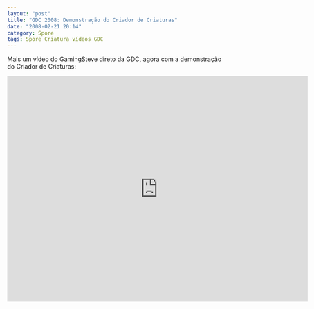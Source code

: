 ```yaml
---
layout: "post"
title: "GDC 2008: Demonstração do Criador de Criaturas"
date: "2008-02-21 20:14"
category: Spore
tags: Spore Criatura vídeos GDC
---
```


Mais um vídeo do GamingSteve direto da GDC, agora com a demonstração do Criador de Criaturas:

<iframe width="695" height="521" src="https://www.youtube-nocookie.com/embed/AEfr8GO4uBg" frameborder="0" allow="accelerometer; autoplay; encrypted-media; gyroscope; picture-in-picture" allowfullscreen></iframe>
